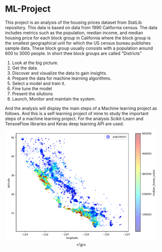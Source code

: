 # ML-Project

This project is an analysis of the housing prices dataset from StatLib repository. This data is based on data from 1990 California census. The data includes metrics such as the population, median income, and median housing price for each block group in California where the block group is the smallest geographical unit for which the US census bureau publishes sample data. These block group usually consists with a population around 600 to 3000 people. In short thee block groups are called "Districts"

1. Look at the big picture.
2. Get the data.
3. Discover and visualize the data to gain insights.
4. Prepare the data for machine learning algorithms.
5. Select a model and train it.
6. Fine tune the model
7. Present the silutions
8. Launch, Monitor and maintain the system.

And the analysis will display the main steps of a Machine learning project as follows. And this is a self learning project of mine to study the important steps of a machine learning project. For the analysis Scikit-Learn and TensoeFlow libraries and Keras deep learning API are used.

<p align="center">
  <img src="images/population.png" width="500">
<\p>  
